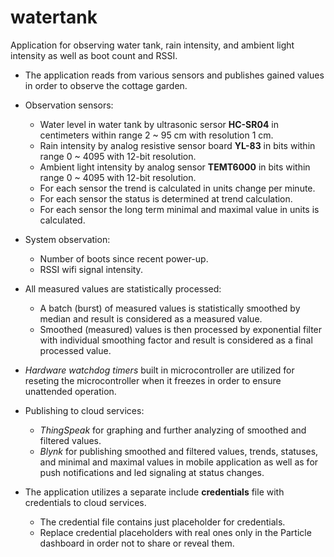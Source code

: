 # watertank
Application for observing water tank, rain intensity, and ambient light intensity as well as boot count and RSSI.

- The application reads from various sensors and publishes gained values in order to observe the cottage garden.

- Observation sensors:
  - Water level in water tank by ultrasonic sersor **HC-SR04** in centimeters within range 2 ~ 95 cm with resolution 1 cm.
  - Rain intensity by analog resistive sensor board **YL-83** in bits within range 0 ~ 4095 with 12-bit resolution.
  - Ambient light intensity by analog sensor **TEMT6000** in bits within range 0 ~ 4095 with 12-bit resolution.
  - For each sensor the trend is calculated in units change per minute.
  - For each sensor the status is determined at trend calculation.
  - For each sensor the long term minimal and maximal value in units is calculated.

- System observation:
  - Number of boots since recent power-up.
  - RSSI wifi signal intensity.

- All measured values are statistically processed:
  - A batch (burst) of measured values is statistically smoothed by median and result is considered as a measured value.
  - Smoothed (measured) values is then processed by exponential filter with individual smoothing factor and result is considered as a final processed value.

- *Hardware watchdog timers* built in microcontroller are utilized for reseting the microcontroller when it freezes in order to ensure unattended operation.

- Publishing to cloud services:
  - *ThingSpeak* for graphing and further analyzing of smoothed and filtered values.
  - *Blynk* for publishing smoothed and filtered values, trends, statuses, and minimal and maximal values in mobile application as well as for push notifications and led signaling at status changes.

- The application utilizes a separate include **credentials** file with credentials to cloud services.
  - The credential file contains just placeholder for credentials.
  - Replace credential placeholders with real ones only in the Particle dashboard in order not to share or reveal them.

